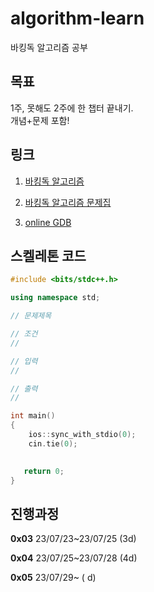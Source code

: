 # algorithm-learn

바킹독 알고리즘 공부


## 목표
1주, 못해도 2주에 한 챕터 끝내기.
<br>개념+문제 포함!


## 링크
1. [바킹독 알고리즘](https://blog.encrypted.gg/category/%EA%B0%95%EC%A2%8C/%EC%8B%A4%EC%A0%84%20%EC%95%8C%EA%B3%A0%EB%A6%AC%EC%A6%98?page=2)

2. [바킹독 알고리즘 문제집](https://github.com/encrypted-def/basic-algo-lecture/blob/master/workbook.md)

3. [online GDB](https://www.onlinegdb.com/)



## 스켈레톤 코드
```C++
#include <bits/stdc++.h>

using namespace std;

// 문제제목

// 조건
// 

// 입력 
// 

// 출력
// 

int main()
{
    ios::sync_with_stdio(0);
    cin.tie(0);

   
   return 0;
}
```


## 진행과정

**0x03** 23/07/23~23/07/25 (3d)

**0x04** 23/07/25~23/07/28 (4d)

**0x05** 23/07/29~ ( d)
